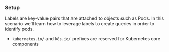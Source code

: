 
<br>

### Setup 

Labels are key-value pairs that are attached to objects such as Pods.
In this scenario we'll learn how to leverage labels to create queries in order to identify pods.

* `kubernetes.io/` and `k8s.io/` prefixes are reserved for Kubernetes core components